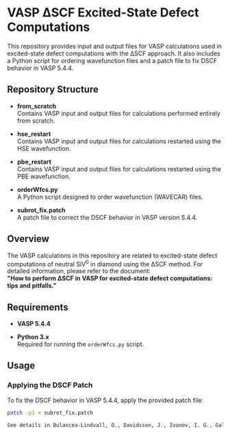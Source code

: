 # VASP ∆SCF Excited-State Defect Computations

This repository provides input and output files for VASP calculations used in excited-state defect computations with the ∆SCF approach. It also includes a Python script for ordering wavefunction files and a patch file to fix DSCF behavior in VASP 5.4.4.

## Repository Structure

- **from_scratch**  
  Contains VASP input and output files for calculations performed entirely from scratch.

- **hse_restart**  
  Contains VASP input and output files for calculations restarted using the HSE wavefunction.

- **pbe_restart**  
  Contains VASP input and output files for calculations restarted using the PBE wavefunction.

- **orderWfcs.py**  
  A Python script designed to order wavefunction (WAVECAR) files.

- **subrot_fix.patch**  
  A patch file to correct the DSCF behavior in VASP version 5.4.4.

## Overview

The VASP calculations in this repository are related to excited-state defect computations of neutral SiV<sup>0</sup> in diamond using the ∆SCF method. For detailed information, please refer to the document:  
**"How to perform ∆SCF in VASP for excited-state defect computations: tips and pitfalls."**

## Requirements

- **VASP 5.4.4**  

- **Python 3.x**  
  Required for running the `orderWfcs.py` script.

## Usage

### Applying the DSCF Patch

To fix the DSCF behavior in VASP 5.4.4, apply the provided patch file:

```bash
patch -p1 < subrot_fix.patch

See details in Bulancea-Lindvall, O., Davidsson, J., Ivanov, I. G., Gali, A., Ivády, V., Armiento, R., & Abrikosov, I. A. (2024). Temperature dependence of the AB lines and optical properties of the carbon–antisite-vacancy pair in 4H-SiC. Physical Review Applied, 22, 034056. https://doi.org/10.1103/PhysRevApplied.22.034056"
